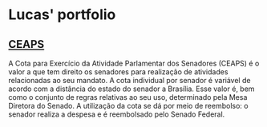 # Lucas' portfolio

## [CEAPS](https://github.com/hoffenbauer/ceaps)
A Cota para Exercício da Atividade Parlamentar dos Senadores (CEAPS) é o valor a que tem direito os senadores para realização de atividades relacionadas ao seu mandato. A cota individual por senador é variável de acordo com a distância do estado do senador a Brasília. Esse valor é, bem como o conjunto de regras relativas ao seu uso, determinado pela Mesa Diretora do Senado. A utilização da cota se dá por meio de reembolso: o senador realiza a despesa e é reembolsado pelo Senado Federal.

